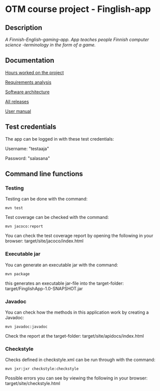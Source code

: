 # OTM course project - Finglish-app

## Description 
_A Finnish-English-gaming-app. App teaches people Finnish computer science -terminology in the form of a game._ 

## Documentation

[Hours worked on the project](https://github.com/saarasat/finglish-app-otm-2019/blob/master/Documentation/Hours%20worked.md)

[Requirements analysis](https://github.com/saarasat/finglish-app-otm-2019/blob/master/Documentation/Requirements%20analysis.md)

[Software architecture](https://github.com/saarasat/finglish-app-otm-2019/blob/master/Documentation/Architecture.md)

[All releases](https://github.com/saarasat/finglish-app-otm-2019/releases)

[User manual](https://github.com/saarasat/finglish-app-otm-2019/blob/master/Documentation/Usermanual.md)

## Test credentials
The app can be logged in with these test credentials:

Username: "testaaja"

Password: "salasana"

## Command line functions

### Testing
Testing can be done with the command:

<pre><code>mvn test</code></pre>

Test coverage can be checked with the command:

<pre><code>mvn jacoco:report</code></pre>

You can check the test coverage report by opening the following in your browser: target/site/jacoco/index.html

### Executable jar

You can generate an executable jar with the command:

<pre><code>mvn package</code></pre>

this generates an executable jar-file into the target-folder: target/FinglishApp-1.0-SNAPSHOT.jar

### Javadoc

You can check how the methods in this application work by creating a Javadoc:

<pre><code>mvn javadoc:javadoc</code></pre>

Check the report at the target-folder: target/site/apidocs/index.html


### Checkstyle

Checks defined in checkstyle.xml can be run through with the command:

<pre><code>mvn jxr:jxr checkstyle:checkstyle</code></pre>

Possible errors you can see by viewing the following in your browser: target/site/checkstyle.html
